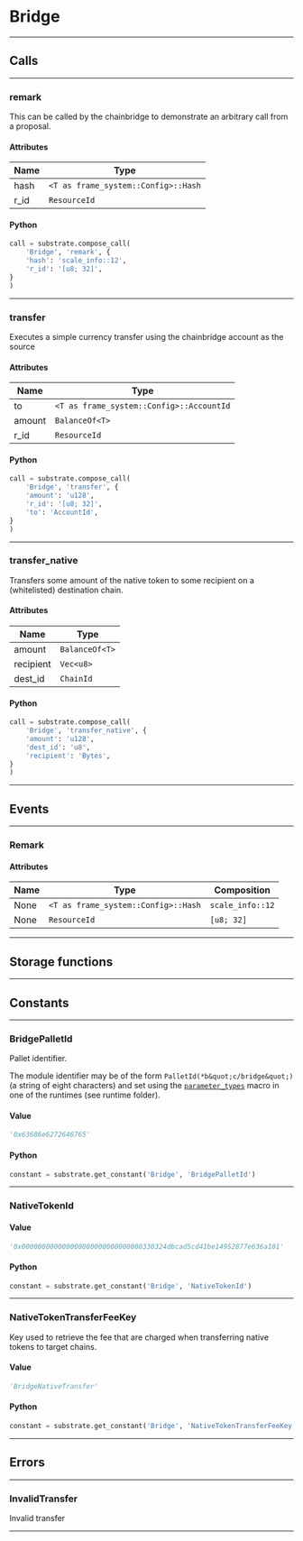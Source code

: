 
# Bridge

---------
## Calls

---------
### remark
This can be called by the chainbridge to demonstrate an arbitrary
call from a proposal.
#### Attributes
| Name | Type |
| -------- | -------- | 
| hash | `<T as frame_system::Config>::Hash` | 
| r_id | `ResourceId` | 

#### Python
```python
call = substrate.compose_call(
    'Bridge', 'remark', {
    'hash': 'scale_info::12',
    'r_id': '[u8; 32]',
}
)
```

---------
### transfer
Executes a simple currency transfer using the chainbridge account as
the source
#### Attributes
| Name | Type |
| -------- | -------- | 
| to | `<T as frame_system::Config>::AccountId` | 
| amount | `BalanceOf<T>` | 
| r_id | `ResourceId` | 

#### Python
```python
call = substrate.compose_call(
    'Bridge', 'transfer', {
    'amount': 'u128',
    'r_id': '[u8; 32]',
    'to': 'AccountId',
}
)
```

---------
### transfer_native
Transfers some amount of the native token to some recipient on a
(whitelisted) destination chain.
#### Attributes
| Name | Type |
| -------- | -------- | 
| amount | `BalanceOf<T>` | 
| recipient | `Vec<u8>` | 
| dest_id | `ChainId` | 

#### Python
```python
call = substrate.compose_call(
    'Bridge', 'transfer_native', {
    'amount': 'u128',
    'dest_id': 'u8',
    'recipient': 'Bytes',
}
)
```

---------
## Events

---------
### Remark
#### Attributes
| Name | Type | Composition
| -------- | -------- | -------- |
| None | `<T as frame_system::Config>::Hash` | ```scale_info::12```
| None | `ResourceId` | ```[u8; 32]```

---------
## Storage functions

---------
## Constants

---------
### BridgePalletId
 Pallet identifier.

 The module identifier may be of the form
 ```PalletId(*b&quot;c/bridge&quot;)``` (a string of eight characters) and set using the [`parameter_types`](https://substrate.dev/docs/en/knowledgebase/runtime/macros\#parameter_types)
 macro in one of the runtimes (see runtime folder).
#### Value
```python
'0x63686e6272646765'
```
#### Python
```python
constant = substrate.get_constant('Bridge', 'BridgePalletId')
```
---------
### NativeTokenId
#### Value
```python
'0x000000000000000000000000000000330324dbcad5cd41be14952877e636a101'
```
#### Python
```python
constant = substrate.get_constant('Bridge', 'NativeTokenId')
```
---------
### NativeTokenTransferFeeKey
 Key used to retrieve the fee that are charged when transferring
 native tokens to target chains.
#### Value
```python
'BridgeNativeTransfer'
```
#### Python
```python
constant = substrate.get_constant('Bridge', 'NativeTokenTransferFeeKey')
```
---------
## Errors

---------
### InvalidTransfer
Invalid transfer

---------